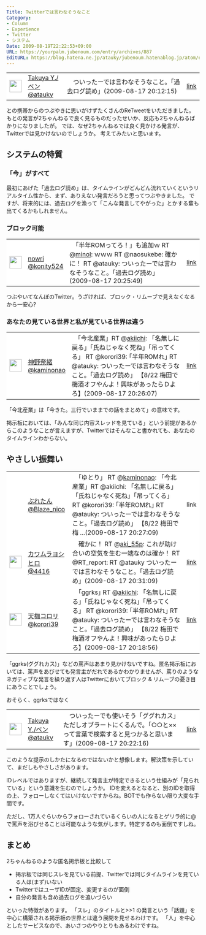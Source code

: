 ```yaml
---
Title: Twitterでは言わなそうなこと
Category:
- Column
- Experience
- Twitter
- システム
Date: 2009-08-19T22:22:53+09:00
URL: https://yourpalm.jubenoum.com/entry/archives/887
EditURL: https://blog.hatena.ne.jp/atauky/jubenoum.hatenablog.jp/atom/entry/6653458415120885193
---
```


<table border="0" bgcolor="#FFFFFF"><tr>
<td width="32" height="32"><img src="http://usericons.relucks.org/twitter/atauky" width="32" height="32"></td>
<td><a href="http://twitter.com/atauky">Takuya Y./ベン<br>@atauky</a></td>
<td>　ついったーでは言わなそうなこと。「過去ログ読め」(2009-08-17 20:12:15)</td>
<td><a href="http://twitter.com/atauky/status/3359922854">link</a></td>
</tr></table>

との携帯からのつぶやきに思いがけずたくさんのReTweetをいただきました。
もとの発言が2ちゃんねるで良く見るものだったせいか、反応も2ちゃんねるばかりになりましたが。
では、なぜ2ちゃんねるでは良く見かける発言が、Twitterでは見かけないのでしょうか。
考えてみたいと思います。

<h2>システムの特質</h2>
<h3>「今」がすべて</h3>
最初にあげた「過去ログ読め」は、タイムラインがどんどん流れていくというリアルタイム性から、まず、ありえない発言だろうと思ってつぶやきました。
ですが、将来的には、過去ログを漁って「こんな発言してやがった」とかする輩も出てくるかもしれません。

<h3>ブロック可能</h3>
<table border="0" bgcolor="#FFFFFF"><tr>
<td width="32" height="32"><img src="http://usericons.relucks.org/twitter/konity524" width="32" height="32"></td>
<td><a href="http://twitter.com/konity524">nowri<br>@konity524</a></td>
<td>　「半年ROMってろ！」も追加ｗ RT @<a href="http://twitter.com/minol">minol</a>: ｗｗｗ RT @naosukebe: 確かに！ RT @atauky: ついったーでは言わなそうなこと。「過去ログ読め」(2009-08-17 20:25:49)</td>
<td><a href="http://twitter.com/konity524/status/3360036610">link</a></td>
</tr></table>
つぶやいてなんぼのTwitter。うざければ、ブロック・リムーブで見えなくなるから一安心?

<h3>あなたの見ている世界と私が見ている世界は違う</h3>
<table border="0" bgcolor="#FFFFFF"><tr>
<td width="32" height="32"><img src="http://usericons.relucks.org/twitter/kaminonao" width="32" height="32"></td>
<td><a href="http://twitter.com/kaminonao">神野奈緒<br>@kaminonao</a></td>
<td>　「今北産業」RT @<a href="http://twitter.com/akiichi">akiichi</a>: 「名無しに戻る」「氏ねじゃなく死ね」「吊ってくる」 RT @korori39: ｢半年ROMれ｣ RT @atauky: ついったーでは言わなそうなこと。「過去ログ読め」 【8/22 梅田で梅酒オフやんよ！興味があったらＤよろ】(2009-08-17 20:26:07)</td>
<td><a href="http://twitter.com/kaminonao/status/3360039311">link</a></td>
</tr></table>

「今北産業」は「今きた。三行でいままでの話をまとめて」の意味です。

掲示板においては、「みんな同じ内容スレッドを見ている」という前提があるからこのようなことが言えますが、Twitterではそんなこと書かれても、あなたのタイムラインわからない。

<h2>やさしい振舞い</h2>
<table border="0" bgcolor="#FFFFFF"><tr>
<td width="32" height="32"></td>
<td><a href="http://twitter.com/Blaze_nico">ぶれたん<br>@Blaze_nico</a></td>
<td>　「ゆとり」 RT @<a href="http://twitter.com/kaminonao">kaminonao</a>: 「今北産業」RT @akiichi: 「名無しに戻る」「氏ねじゃなく死ね」「吊ってくる」 RT @korori39: ｢半年ROMれ｣ RT @atauky: ついったーでは言わなそうなこと。「過去ログ読め」 【8/22 梅田で梅 ...(2009-08-17 20:27:09)</td>
<td>link</td>
</tr><tr>
<td width="32" height="32"><img src="http://usericons.relucks.org/twitter/4416" width="32" height="32"></td>
<td><a href="http://twitter.com/4416">カワムラヨシヒロ<br>@4416</a></td>
<td>　確かに！  RT @<a href="http://twitter.com/aki_55p">aki_55p</a>: これが助け合いの空気を生む一端なのは確か！ RT @RT_report: RT @atauky ついったーでは言わなそうなこと。「過去ログ読め」(2009-08-17 20:31:09)</td>
<td><a href="http://twitter.com/4416/status/3360082866">link</a></td>
</tr><tr>
<td width="32" height="32"><img src="http://usericons.relucks.org/twitter/korori39" width="32" height="32"></td>
<td><a href="http://twitter.com/korori39">天枷コロリ<br>@korori39</a></td>
<td>　｢ggrks｣ RT @<a href="http://twitter.com/akiichi">akiichi</a>: 「名無しに戻る」「氏ねじゃなく死ね」「吊ってくる」 RT @korori39: ｢半年ROMれ｣ RT @atauky: ついったーでは言わなそうなこと。「過去ログ読め」 【8/22 梅田で梅酒オフやんよ！興味があったらＤよろ】(2009-08-17 20:18:56)</td>
<td><a href="http://twitter.com/korori39/status/3359979435">link</a></td>
</tr></table>
「ggrks(ググれカス)」などの罵声はあまり見かけないですね。匿名掲示板においては、罵声をあびせても発言主がだれであるかわかりませんが、罵りのようなネガティブな発言を繰り返す人はTwitterにおいてブロック & リムーブの憂き目にあうことでしょう。

おそらく、ggrksではなく
<table border="0" bgcolor="#FFFFFF"><tr>
<td width="32" height="32"><img src="http://usericons.relucks.org/twitter/atauky" width="32" height="32"></td>
<td><a href="http://twitter.com/atauky">Takuya Y./ベン<br>@atauky</a></td>
<td>　ついったーでも使いそう「ググれカス」ただしオブラートにくるんで。「○○と××って言葉で検索すると見つかると思います」(2009-08-17 20:22:16)</td>
<td><a href="http://twitter.com/atauky/status/3360007235">link</a></td>
</tr></table>
このような提示のしかたになるのではないかと想像します。解決策を示していて、まだしもやさしさがあります。

IDレベルではありますが、継続して発言主が特定できるという仕組みが「見られている」という意識を生むのでしょうか。
IDを変えるとなると、別のIDを取得の上、フォローしなくてはいけないですからね。BOTでも作らない限り大変な手間です。

ただし、1万人ぐらいからフォローされているくらいの人になるとゲリラ的に@で罵声を浴びせることは可能なような気がします。特定するのも面倒ですしね。

<h2>まとめ</h3>
2ちゃんねるのような匿名掲示板と比較して
<ul>
	<li>掲示板では同じスレを見ている前提、Twitterでは同じタイムラインを見ている人は(まず)いない</li>
	<li>TwitterではユーザIDが固定、変更するのが面倒</li>
	<li>自分の発言も含め過去ログを追いづらい</li>
</ul>
といった特徴があります。
「スレ」のタイトルと>>1 の発言という「話題」を中心に構築される掲示板の世界とは違う展開を見せるわけです。
「人」を中心としたサービスなので、あいさつのやりとりもあるわけですね。

